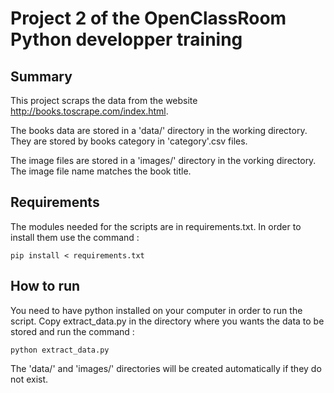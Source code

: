 # Project 2 of the OpenClassRoom Python developper training 

## Summary
This project scraps the data from the website  http://books.toscrape.com/index.html.

The books data are stored in a 'data/' directory in the working directory.
They are stored by books category in 'category'.csv files.

The image files are stored in a 'images/' directory in the vorking directory. The image file name matches the book title.

## Requirements
The modules needed for the scripts are in requirements.txt. In order to install them use the command :
```
pip install < requirements.txt
```
## How to run
You need to have python installed on your computer in order to run the script. Copy extract_data.py in the directory where you wants the data to be stored and run the command : 
```
python extract_data.py
```
The 'data/' and 'images/' directories will be created automatically if they do not exist.